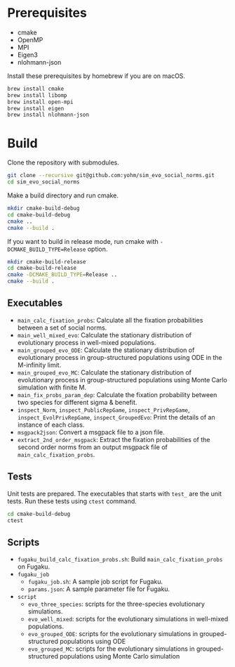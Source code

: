 # Prerequisites

- cmake
- OpenMP
- MPI
- Eigen3
- nlohmann-json

Install these prerequisites by homebrew if you are on macOS.

```bash
brew install cmake
brew install libomp
brew install open-mpi
brew install eigen
brew install nlohmann-json
```

# Build

Clone the repository with submodules.

```bash
git clone --recursive git@github.com:yohm/sim_evo_social_norms.git
cd sim_evo_social_norms
```

Make a build directory and run cmake.

```bash
mkdir cmake-build-debug
cd cmake-build-debug
cmake ..
cmake --build .
```

If you want to build in release mode, run cmake with `-DCMAKE_BUILD_TYPE=Release` option.

```bash
mkdir cmake-build-release
cd cmake-build-release
cmake -DCMAKE_BUILD_TYPE=Release ..
cmake --build .
```

## Executables

- `main_calc_fixation_probs`: Calculate all the fixation probabilities between a set of social norms.
- `main_well_mixed_evo`: Calculate the stationary distribution of evolutionary process in well-mixed populations.
- `main_grouped_evo_ODE`: Calculate the stationary distribution of evolutionary process in group-structured populations using ODE in the M-infinity limit.
- `main_grouped_evo_MC`: Calculate the stationary distribution of evolutionary process in group-structured populations using Monte Carlo simulation with finite M.
- `main_fix_probs_param_dep`: Calculate the fixation probability between two species for different sigma & benefit.
- `inspect_Norm`, `inspect_PublicRepGame`, `inspect_PrivRepGame`, `inspect_EvolPrivRepGame`, `inspect_GroupedEvo`: Print the details of an instance of each class.
- `msgpack2json`: Convert a msgpack file to a json file.
- `extract_2nd_order_msgpack`: Extract the fixation probabilities of the second order norms from an output msgpack file of `main_calc_fixation_probs`.

## Tests

Unit tests are prepared. The executables that starts with `test_` are the unit tests. Run these tests using `ctest` command.

```bash
cd cmake-build-debug
ctest
```

## Scripts

- `fugaku_build_calc_fixation_probs.sh`: Build `main_calc_fixation_probs` on Fugaku.
- `fugaku_job`
  - `fugaku_job.sh`: A sample job script for Fugaku.
  - `params.json`: A sample parameter file for Fugaku.
- `script`
  - `evo_three_species`: scripts for the three-species evolutionary simulations.
  - `evo_well_mixed`: scripts for the evolutionary simulations in well-mixed populations.
  - `evo_grouped_ODE`: scripts for the evolutionary simulations in grouped-structured populations using ODE
  - `evo_grouped_MC`: scripts for the evolutionary simulations in grouped-structured populations using Monte Carlo simulation
